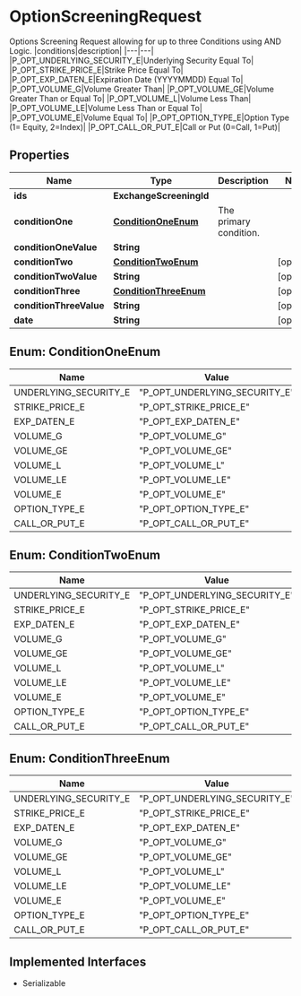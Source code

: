 

# OptionScreeningRequest

Options Screening Request allowing for up to three Conditions using AND Logic. |conditions|description| |---|---| |P_OPT_UNDERLYING_SECURITY_E|Underlying Security Equal To| |P_OPT_STRIKE_PRICE_E|Strike Price Equal To| |P_OPT_EXP_DATEN_E|Expiration Date (YYYYMMDD) Equal To| |P_OPT_VOLUME_G|Volume Greater Than| |P_OPT_VOLUME_GE|Volume Greater Than or Equal To| |P_OPT_VOLUME_L|Volume Less Than| |P_OPT_VOLUME_LE|Volume Less Than or Equal To| |P_OPT_VOLUME_E|Volume Equal To| |P_OPT_OPTION_TYPE_E|Option Type (1= Equity, 2=Index)| |P_OPT_CALL_OR_PUT_E|Call or Put (0=Call, 1=Put)| 

## Properties

Name | Type | Description | Notes
------------ | ------------- | ------------- | -------------
**ids** | **ExchangeScreeningId** |  | 
**conditionOne** | [**ConditionOneEnum**](#ConditionOneEnum) | The primary condition. | 
**conditionOneValue** | **String** |  | 
**conditionTwo** | [**ConditionTwoEnum**](#ConditionTwoEnum) |  |  [optional]
**conditionTwoValue** | **String** |  |  [optional]
**conditionThree** | [**ConditionThreeEnum**](#ConditionThreeEnum) |  |  [optional]
**conditionThreeValue** | **String** |  |  [optional]
**date** | **String** |  |  [optional]



## Enum: ConditionOneEnum

Name | Value
---- | -----
UNDERLYING_SECURITY_E | &quot;P_OPT_UNDERLYING_SECURITY_E&quot;
STRIKE_PRICE_E | &quot;P_OPT_STRIKE_PRICE_E&quot;
EXP_DATEN_E | &quot;P_OPT_EXP_DATEN_E&quot;
VOLUME_G | &quot;P_OPT_VOLUME_G&quot;
VOLUME_GE | &quot;P_OPT_VOLUME_GE&quot;
VOLUME_L | &quot;P_OPT_VOLUME_L&quot;
VOLUME_LE | &quot;P_OPT_VOLUME_LE&quot;
VOLUME_E | &quot;P_OPT_VOLUME_E&quot;
OPTION_TYPE_E | &quot;P_OPT_OPTION_TYPE_E&quot;
CALL_OR_PUT_E | &quot;P_OPT_CALL_OR_PUT_E&quot;



## Enum: ConditionTwoEnum

Name | Value
---- | -----
UNDERLYING_SECURITY_E | &quot;P_OPT_UNDERLYING_SECURITY_E&quot;
STRIKE_PRICE_E | &quot;P_OPT_STRIKE_PRICE_E&quot;
EXP_DATEN_E | &quot;P_OPT_EXP_DATEN_E&quot;
VOLUME_G | &quot;P_OPT_VOLUME_G&quot;
VOLUME_GE | &quot;P_OPT_VOLUME_GE&quot;
VOLUME_L | &quot;P_OPT_VOLUME_L&quot;
VOLUME_LE | &quot;P_OPT_VOLUME_LE&quot;
VOLUME_E | &quot;P_OPT_VOLUME_E&quot;
OPTION_TYPE_E | &quot;P_OPT_OPTION_TYPE_E&quot;
CALL_OR_PUT_E | &quot;P_OPT_CALL_OR_PUT_E&quot;



## Enum: ConditionThreeEnum

Name | Value
---- | -----
UNDERLYING_SECURITY_E | &quot;P_OPT_UNDERLYING_SECURITY_E&quot;
STRIKE_PRICE_E | &quot;P_OPT_STRIKE_PRICE_E&quot;
EXP_DATEN_E | &quot;P_OPT_EXP_DATEN_E&quot;
VOLUME_G | &quot;P_OPT_VOLUME_G&quot;
VOLUME_GE | &quot;P_OPT_VOLUME_GE&quot;
VOLUME_L | &quot;P_OPT_VOLUME_L&quot;
VOLUME_LE | &quot;P_OPT_VOLUME_LE&quot;
VOLUME_E | &quot;P_OPT_VOLUME_E&quot;
OPTION_TYPE_E | &quot;P_OPT_OPTION_TYPE_E&quot;
CALL_OR_PUT_E | &quot;P_OPT_CALL_OR_PUT_E&quot;


## Implemented Interfaces

* Serializable


